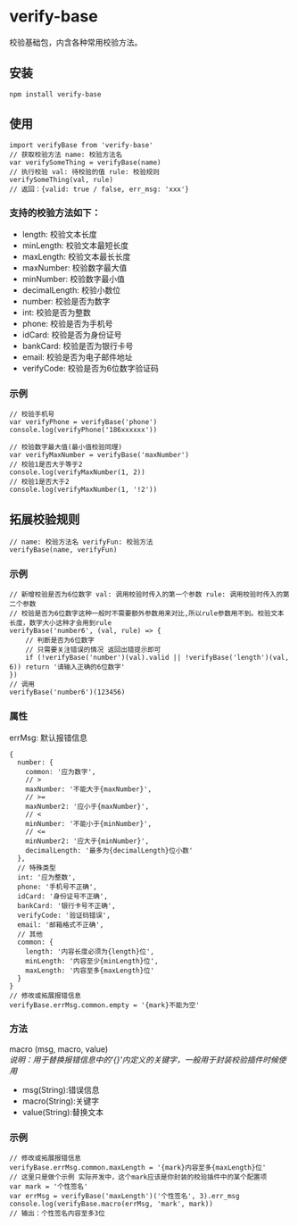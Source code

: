 # verify-base
校验基础包，内含各种常用校验方法。

## 安装
```
npm install verify-base
```
## 使用
```
import verifyBase from 'verify-base'
// 获取校验方法 name: 校验方法名
var verifySomeThing = verifyBase(name)
// 执行校验 val: 待校验的值 rule: 校验规则
verifySomeThing(val, rule)
// 返回：{valid: true / false, err_msg: 'xxx'}
```
### 支持的校验方法如下：
* length: 校验文本长度
* minLength: 校验文本最短长度
* maxLength: 校验文本最长长度
* maxNumber: 校验数字最大值
* minNumber: 校验数字最小值
* decimalLength: 校验小数位
* number: 校验是否为数字
* int: 校验是否为整数
* phone: 校验是否为手机号
* idCard: 校验是否为身份证号
* bankCard: 校验是否为银行卡号
* email: 校验是否为电子邮件地址
* verifyCode: 校验是否为6位数字验证码
### 示例
```
// 校验手机号
var verifyPhone = verifyBase('phone')
console.log(verifyPhone('186xxxxxx'))

// 校验数字最大值(最小值校验同理)
var verifyMaxNumber = verifyBase('maxNumber')
// 校验1是否大于等于2
console.log(verifyMaxNumber(1, 2))
// 校验1是否大于2
console.log(verifyMaxNumber(1, '!2'))
```
## 拓展校验规则
```
// name: 校验方法名 verifyFun: 校验方法
verifyBase(name, verifyFun)
```
### 示例
```
// 新增校验是否为6位数字 val: 调用校验时传入的第一个参数 rule: 调用校验时传入的第二个参数
// 校验是否为6位数字这种一般时不需要额外参数用来对比,所以rule参数用不到。校验文本长度，数字大小这种才会用到rule
verifyBase('number6', (val, rule) => {
	// 判断是否为6位数字
	// 只需要关注错误的情况 返回出错提示即可
	if (!verifyBase('number')(val).valid || !verifyBase('length')(val, 6)) return '请输入正确的6位数字'
})
// 调用
verifyBase('number6')(123456)
```
### 属性
errMsg: 默认报错信息
```
{
  number: {
    common: '应为数字',
    // >
    maxNumber: '不能大于{maxNumber}',
    // >=
    maxNumber2: '应小于{maxNumber}',
    // <
    minNumber: '不能小于{minNumber}',
    // <=
    minNumber2: '应大于{minNumber}',
    decimalLength: '最多为{decimalLength}位小数'
  },
  // 特殊类型
  int: '应为整数',
  phone: '手机号不正确',
  idCard: '身份证号不正确',
  bankCard: '银行卡号不正确',
  verifyCode: '验证码错误',
  email: '邮箱格式不正确',
  // 其他
  common: {
    length: '内容长度必须为{length}位',
    minLength: '内容至少{minLength}位',
    maxLength: '内容至多{maxLength}位'
  }
}
// 修改或拓展报错信息
verifyBase.errMsg.common.empty = '{mark}不能为空'
```
### 方法
macro (msg, macro, value)<br>
*说明：用于替换报错信息中的'{}'内定义的关键字，一般用于封装校验插件时候使用* <br>
- msg(String):错误信息<br>
- macro(String):关键字<br>
- value(String):替换文本

### 示例
```
// 修改或拓展报错信息
verifyBase.errMsg.common.maxLength = '{mark}内容至多{maxLength}位'
// 这里只是做个示例 实际开发中，这个mark应该是你封装的校验插件中的某个配置项
var mark = '个性签名'
var errMsg = verifyBase('maxLength')('个性签名', 3).err_msg
console.log(verifyBase.macro(errMsg, 'mark', mark))
// 输出：个性签名内容至多3位
```